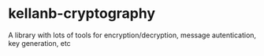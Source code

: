 # kellanb-cryptography
A library with lots of tools for encryption/decryption, message autentication, key generation, etc
